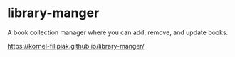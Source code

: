 # library-manger

A book collection manager where you can add, remove, and update books.

https://kornel-filipiak.github.io/library-manger/
